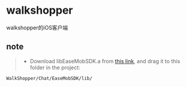 # walkshopper
walkshopper的iOS客户端

## note
> * Download libEaseMobSDK.a from [this link](http://pan.baidu.com/s/1qXcHTyG), and drag it to this folder in the project: 
```
WalkShopper/Chat/EaseMobSDK/lib/
```

